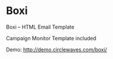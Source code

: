 Boxi
====

Boxi – HTML Email Template

Campaign Monitor Template included

Demo: http://demo.circlewaves.com/boxi/

